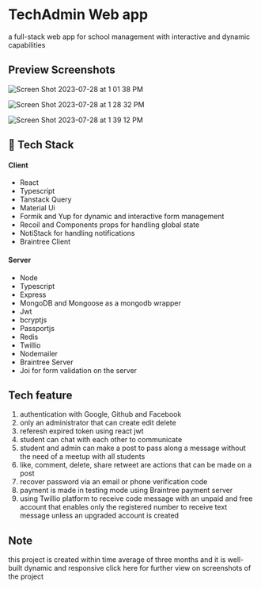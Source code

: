 
# TechAdmin Web app

a full-stack web app for school management with 
interactive and dynamic capabilities
 ## Preview Screenshots
![Screen Shot 2023-07-28 at 1 01 38 PM](https://github.com/clarensromeus/TechAdmin/assets/108362048/fefb5aa9-e819-4dda-b007-afa03fac83d4)

![Screen Shot 2023-07-28 at 1 28 32 PM](https://github.com/koolkishan/chat-app-react-nodejs/assets/108362048/cdd1dc44-c231-4ec6-ac15-0fd349badf67)

![Screen Shot 2023-07-28 at 1 39 12 PM](https://github.com/koolkishan/chat-app-react-nodejs/assets/108362048/09bb7860-5db8-4dea-bdb5-66afefa3c4bb)


## 🚀 Tech Stack

#### Client

- React 
- Typescript
- Tanstack Query
- Material Ui
- Formik and Yup for dynamic and interactive form management
- Recoil and Components props for handling global state
- NotiStack for handling notifications
- Braintree Client

#### Server

- Node
- Typescript
- Express 
- MongoDB and Mongoose as a mongodb wrapper
- Jwt
- bcryptjs
- Passportjs
- Redis
- Twillio
- Nodemailer
- Braintree Server
- Joi for form validation on the server

## Tech feature
1) authentication with Google, Github and Facebook
2) only an administrator that can create edit delete 
3) referesh expired token using react jwt
4) student can chat with each other to communicate
5) student and admin can make a post to pass along a message without the need of a meetup with all students
6) like, comment, delete, share retweet are actions that can be made on a post
7) recover password via an email or phone verification code 
8) payment is made in testing mode using Braintree payment server
9) using Twillio platform to receive code message
with an unpaid and free account that enables only the registered number to receive text message unless an upgraded account is created 



## Note
this project is created within time average of three months and it is well-built dynamic and responsive
click here for further view on screenshots of the project



